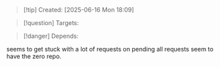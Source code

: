 
>[!tip] Created: [2025-06-16 Mon 18:09]

>[!question] Targets: 

>[!danger] Depends: 

seems to get stuck with a lot of requests on pending
all requests seem to have the zero repo.